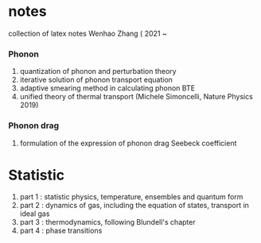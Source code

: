 # notes
collection of latex notes
Wenhao Zhang ( 2021 ~

### Phonon
  1. quantization of phonon and perturbation theory
  2. iterative solution of phonon transport equation
  3. adaptive smearing method in calculating phonon BTE
  4. unified theory of thermal transport (Michele Simoncelli, Nature Physics 2019)
  
### Phonon drag
  1. formulation of the expression of phonon drag Seebeck coefficient
  
# Statistic
  1. part 1 : statistic physics, temperature, ensembles and quantum form
  2. part 2 : dynamics of gas, including the equation of states, transport in ideal gas
  3. part 3 : thermodynamics, following Blundell's chapter
  4. part 4 : phase transitions
